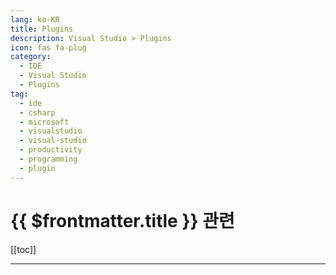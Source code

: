 ```yaml
---
lang: ko-KR
title: Plugins
description: Visual Studio > Plugins
icon: fas fa-plug
category:
  - IDE
  - Visual Studio
  - Plugins
tag: 
  - ide
  - csharp
  - microsoft
  - visualstudio
  - visual-studio
  - productivity
  - programming
  - plugin
---
```


# {{ $frontmatter.title }} 관련

[[toc]]

---

<TagLinks />